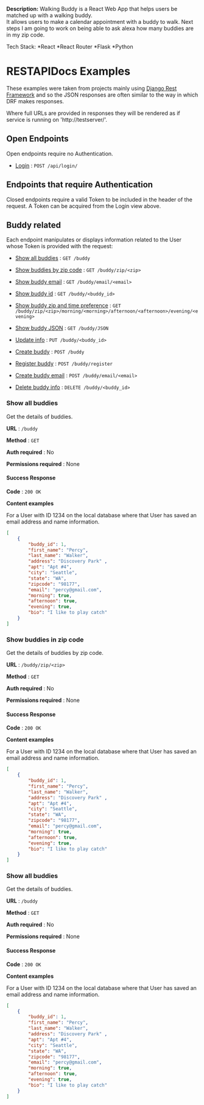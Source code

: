  **Description:**
 Walking Buddy is a React Web App that helps users be matched up with a walking buddy.  
 It allows users to make a calendar appointment with a buddy to walk. Next steps I am going to work on being able to ask alexa how many buddies are in my zip code.  

 Tech Stack:
 *React 
 *React Router
 *Flask
 *Python
 
# RESTAPIDocs Examples

These examples were taken from projects mainly using [Django Rest
Framework](https://github.com/tomchristie/django-rest-framework) and so the
JSON responses are often similar to the way in which DRF makes responses.

Where full URLs are provided in responses they will be rendered as if service
is running on 'http://testserver/'.

## Open Endpoints

Open endpoints require no Authentication.

* [Login](login.md) : `POST /api/login/`

## Endpoints that require Authentication

Closed endpoints require a valid Token to be included in the header of the
request. A Token can be acquired from the Login view above.

## Buddy related

Each endpoint manipulates or displays information related to the User whose Token is provided with the request:

* [Show all buddies](user/get.md) : `GET /buddy`
* [Show buddies by zip code](user/get.md) : `GET /buddy/zip/<zip>`
* [Show buddy email](user/get.md) : `GET /buddy/email/<email>`
* [Show buddy id](user/get.md) : `GET /buddy/<buddy_id>`
* [Show buddy zip and time preference](user/get.md) : `GET /buddy/zip/<zip>/morning/<morning>/afternoon/<afternoon>/evening/<evening>`
* [Show buddy JSON](user/get.md) : `GET /buddy/JSON`

* [Update info](user/get.md) : `PUT /buddy/<buddy_id>`
* [Create buddy](user/put.md) : `POST /buddy`
* [Register buddy](user/put.md) : `POST /buddy/register`
* [Create buddy email](user/get.md) : `POST /buddy/email/<email>`
* [Delete buddy info](user/get.md) : `DELETE /buddy/<buddy_id>`

### Show all buddies

Get the details of buddies.

**URL** : `/buddy`

**Method** : `GET`

**Auth required** : No

**Permissions required** : None

#### Success Response

**Code** : `200 OK`

**Content examples**

For a User with ID 1234 on the local database where that User has saved an email address and name information.

```json
[
    {
        "buddy_id": 1,
        "first_name": "Percy",
        "last_name": "Walker",
        "address": "Discovery Park" ,
        "apt": "Apt #4",
        "city": "Seattle",
        "state": "WA",
        "zipcode": "98177",
        "email": "percy@gmail.com",
        "morning": true,
        "afternoon": true,
        "evening": true,
        "bio": "I like to play catch"
    }
]
```

### Show buddies in zip code

Get the details of buddies by zip code.

**URL** : `/buddy/zip/<zip>`

**Method** : `GET`

**Auth required** : No

**Permissions required** : None

#### Success Response

**Code** : `200 OK`

**Content examples**

For a User with ID 1234 on the local database where that User has saved an email address and name information.

```json
[
    {
        "buddy_id": 1,
        "first_name": "Percy",
        "last_name": "Walker",
        "address": "Discovery Park" ,
        "apt": "Apt #4",
        "city": "Seattle",
        "state": "WA",
        "zipcode": "98177",
        "email": "percy@gmail.com",
        "morning": true,
        "afternoon": true,
        "evening": true,
        "bio": "I like to play catch"
    }
]
```
### Show all buddies

Get the details of buddies.

**URL** : `/buddy`

**Method** : `GET`

**Auth required** : No

**Permissions required** : None

#### Success Response

**Code** : `200 OK`

**Content examples**

For a User with ID 1234 on the local database where that User has saved an
email address and name information.

```json
[
    {
        "buddy_id": 1,
        "first_name": "Percy",
        "last_name": "Walker",
        "address": "Discovery Park" ,
        "apt": "Apt #4",
        "city": "Seattle",
        "state": "WA",
        "zipcode": "98177",
        "email": "percy@gmail.com",
        "morning": true,
        "afternoon": true,
        "evening": true,
        "bio": "I like to play catch"
    }
]
```






